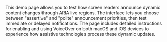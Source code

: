 This demo page allows you to test how screen readers announce dynamic content changes through ARIA live regions. The interface lets you choose between "assertive" and "polite" announcement priorities, then test immediate or delayed notifications. The page includes detailed instructions for enabling and using VoiceOver on both macOS and iOS devices to experience how assistive technologies process these dynamic updates.

<!-- Generated from commit: 30ad8d445379deeab726dc7d6c94a67e18de2f32 -->